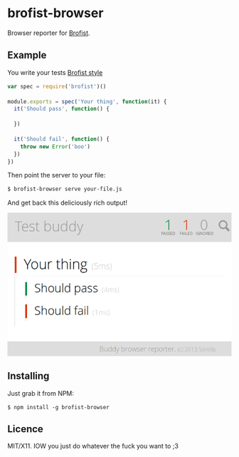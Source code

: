 # brofist-browser

Browser reporter for [Brofist](https://github.com/brofistjs/brofist).

## Example

You write your tests [Brofist style](https://github.com/brofistjs/brofist/wiki/Writing-tests)

```js
var spec = require('brofist')()

module.exports = spec('Your thing', function(it) {
  it('Should pass', function() {

  })

  it('Should fail', function() {
    throw new Error('boo')
  })
})
```

Then point the server to your file:

```bash
$ brofist-browser serve your-file.js
```

And get back this deliciously rich output!

![The output of Brofist-browser](example.png)


## Installing

Just grab it from NPM:

    $ npm install -g brofist-browser
    
## Licence

MIT/X11. IOW you just do whatever the fuck you want to ;3
